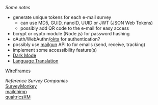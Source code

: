 _Some notes_

- generate unique tokens for each e-mail survey
  - can use MD5, GUID, nanoID, UUID or JWT (JSON Web Tokens)
  - possibly add QR code to the e-mail for easy access
- bcrypt or cypto module (Node.js) for password hashing
- oAuth/WebAuthn/[okta](https://developer.okta.com/docs/guides/embedded-siw/main/) for authentication?
- possibly use [mailgun](https://www.mailgun.com/) API to for emails (send, receive, tracking)
- implement some accessibility feature(s)
- [Dark Mode](https://dev.to/alexeagleson/how-to-create-a-dark-mode-component-in-react-3ibg)
- [Language Translation](https://www.npmjs.com/package/i18n)

[WireFrames](https://my.visme.co/view/ep7vee3y-polls-planet#s1)

_Reference Survey Companies_ \
[SurveyMonkey](https://www.surveymonkey.com/) \
[mailchimp](https://mailchimp.com/) \
[qualtricsXM](https://www.qualtrics.com/)
